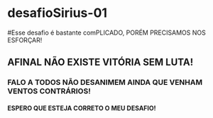 # desafioSirius-01
#Esse desafio é bastante comPLICADO, PORÉM PRECISAMOS NOS ESFORÇAR!
## AFINAL NÃO EXISTE VITÓRIA SEM LUTA!
### FALO A TODOS NÃO DESANIMEM AINDA QUE VENHAM VENTOS CONTRÁRIOS!
####  ESPERO QUE ESTEJA CORRETO O MEU DESAFIO!
